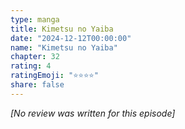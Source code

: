 ```yaml
---
type: manga
title: Kimetsu no Yaiba
date: "2024-12-12T00:00:00"
name: "Kimetsu no Yaiba"
chapter: 32
rating: 4
ratingEmoji: "⭐️⭐️⭐️⭐️"
share: false
---
```


_[No review was written for this episode]_
